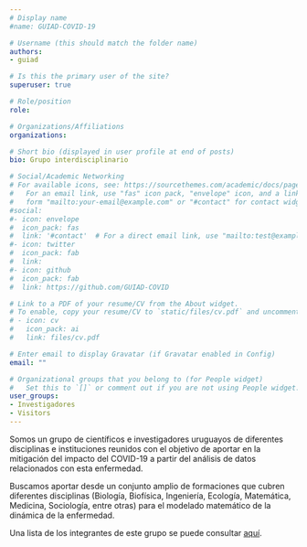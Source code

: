 ```yaml
---
# Display name
#name: GUIAD-COVID-19

# Username (this should match the folder name)
authors:
- guiad

# Is this the primary user of the site?
superuser: true

# Role/position
role: 

# Organizations/Affiliations
organizations:

# Short bio (displayed in user profile at end of posts)
bio: Grupo interdisciplinario

# Social/Academic Networking
# For available icons, see: https://sourcethemes.com/academic/docs/page-builder/#icons
#   For an email link, use "fas" icon pack, "envelope" icon, and a link in the
#   form "mailto:your-email@example.com" or "#contact" for contact widget.
#social:
#- icon: envelope
#  icon_pack: fas
#  link: '#contact'  # For a direct email link, use "mailto:test@example.org".
#- icon: twitter
#  icon_pack: fab
#  link: 
#- icon: github
#  icon_pack: fab
#  link: https://github.com/GUIAD-COVID

# Link to a PDF of your resume/CV from the About widget.
# To enable, copy your resume/CV to `static/files/cv.pdf` and uncomment the lines below.
# - icon: cv
#   icon_pack: ai
#   link: files/cv.pdf

# Enter email to display Gravatar (if Gravatar enabled in Config)
email: ""

# Organizational groups that you belong to (for People widget)
#   Set this to `[]` or comment out if you are not using People widget.
user_groups:
- Investigadores
- Visitors
---
```


Somos un grupo de científicos e investigadores uruguayos de diferentes disciplinas e instituciones reunidos con el objetivo de aportar en la mitigación del impacto del COVID-19 a partir del análisis de datos relacionados con esta enfermedad.

Buscamos aportar desde un conjunto amplio de formaciones que cubren diferentes disciplinas (Biología, Biofísica, Ingeniería, Ecología, Matemática, Medicina, Sociología, entre otras) para el modelado matemático de la dinámica de la enfermedad.

Una lista de los integrantes de este grupo se puede consultar [aquí](/integrantes).
